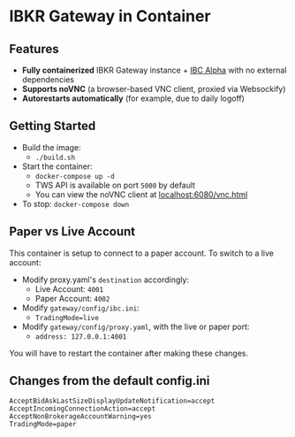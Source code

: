 # IBKR Gateway in Container

## Features

- **Fully containerized** IBKR Gateway instance + [IBC Alpha](https://github.com/IbcAlpha) with no external dependencies
- **Supports noVNC** (a browser-based VNC client, proxied via Websockify)
- **Autorestarts automatically** (for example, due to daily logoff)

## Getting Started

- Build the image:
  - `./build.sh`
- Start the container:
  - `docker-compose up -d`
  - TWS API is available on port `5000` by default
  - You can view the noVNC client at [localhost:6080/vnc.html](http://localhost:6080/vnc.html)
- To stop: `docker-compose down`

## Paper vs Live Account

This container is setup to connect to a paper account. To switch to a live account:

- Modify proxy.yaml's `destination` accordingly:
  - Live Account: `4001`
  - Paper Account: `4002`
- Modify `gateway/config/ibc.ini`:
  - `TradingMode=live`
- Modify `gateway/config/proxy.yaml`, with the live or paper port:
  - `address: 127.0.0.1:4001`

You will have to restart the container after making these changes.

## Changes from the default config.ini

```config
AcceptBidAskLastSizeDisplayUpdateNotification=accept
AcceptIncomingConnectionAction=accept
AcceptNonBrokerageAccountWarning=yes
TradingMode=paper
```
